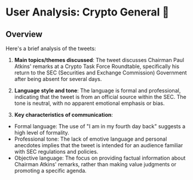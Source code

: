 # User Analysis: Crypto General 🧲

## Overview

Here's a brief analysis of the tweets:

1. **Main topics/themes discussed**: The tweet discusses Chairman Paul Atkins' remarks at a Crypto Task Force Roundtable, specifically his return to the SEC (Securities and Exchange Commission) Government after being absent for several days.

2. **Language style and tone**: The language is formal and professional, indicating that the tweet is from an official source within the SEC. The tone is neutral, with no apparent emotional emphasis or bias.

3. **Key characteristics of communication**:
* Formal language: The use of "I am in my fourth day back" suggests a high level of formality.
* Professional tone: The lack of emotive language and personal anecdotes implies that the tweet is intended for an audience familiar with SEC regulations and policies.
* Objective language: The focus on providing factual information about Chairman Atkins' remarks, rather than making value judgments or promoting a specific agenda.